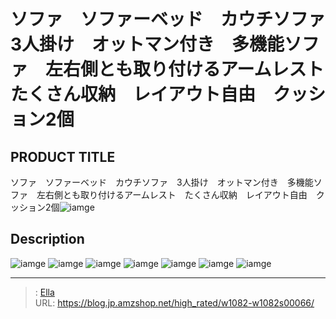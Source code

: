 # ソファ　ソファーベッド　カウチソファ　3人掛け　オットマン付き　多機能ソファ　左右側とも取り付けるアームレスト　たくさん収納　レイアウト自由　クッション2個


## PRODUCT TITLE 

ソファ　ソファーベッド　カウチソファ　3人掛け　オットマン付き　多機能ソファ　左右側とも取り付けるアームレスト　たくさん収納　レイアウト自由　クッション2個![iamge](https://b2bfiles1.gigab2b.cn/image/wkseller/10588/20211117_6510a39042beb010a7454bff1638c9fe.jpg)

## Description











![iamge](https://b2bfiles1.gigab2b.cn/image/wkseller/10588/20211107_707ecc3c53b1980128baa2ca2a4aa690.jpg)
![iamge](https://b2bfiles1.gigab2b.cn/image/wkseller/10588/20211117_295752642969ca833ef2c529f1ba1b68.jpg)
![iamge](https://b2bfiles1.gigab2b.cn/image/wkseller/10588/20211117_9f4f9c4c6ef6539faeabd5f9f9ea81ae.jpg)
![iamge](https://b2bfiles1.gigab2b.cn/image/wkseller/10588/20211117_a7fda786eafb11c06d5d70c97d0e3ad5.jpg)
![iamge](https://b2bfiles1.gigab2b.cn/image/wkseller/10588/20211117_939d121beb6248b5a9b29da56661d428.jpg)
![iamge](https://b2bfiles1.gigab2b.cn/image/wkseller/10588/20211117_01bbfc1a386738b5edc70ecbd120a8b7.jpg)
![iamge](https://b2bfiles1.gigab2b.cn/image/wkseller/10588/20211117_d81e7aa654a3985530f50803efe68b77.jpg)


---

> : [Ella](https://blog.jp.amzshop.net/)  
> URL: https://blog.jp.amzshop.net/high_rated/w1082-w1082s00066/  

